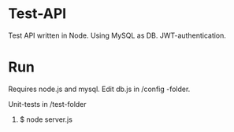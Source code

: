 # Test-API
Test API written in Node. Using MySQL as DB. JWT-authentication.

# Run
Requires node.js and mysql. Edit db.js in /config -folder. 

Unit-tests in /test-folder

1. $ node server.js
